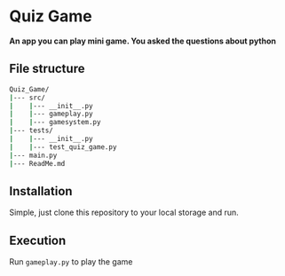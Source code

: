 # Quiz Game
**An app you can play mini game. You asked the questions about python**

## File structure
```bash
Quiz_Game/
|--- src/
|    |--- __init__.py
|    |--- gameplay.py
|    |--- gamesystem.py
|--- tests/
|    |--- __init__.py
|    |--- test_quiz_game.py
|--- main.py
|--- ReadMe.md
```


## Installation
Simple, just clone this repository to your local storage and run.


## Execution
Run `gameplay.py` to play the game
